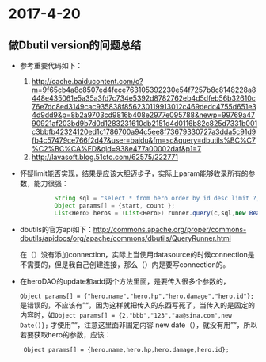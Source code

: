 # 2017-4-20

## 做Dbutil version的问题总结

- 参考重要代码如下：
  1.  http://cache.baiducontent.com/c?m=9f65cb4a8c8507ed4fece763105392230e54f7257b8c8148228a8448e435061e5a35a3fd7c734e5392d8782762eb4d5dfeb56b32610c76e7dc8ed3149cac935838f856230119913012c469dedc4755d651e34d9dd9&p=8b2a9703cd9816b408e2977e095788&newp=99769a4790921af203bd9b7d0d1283231610db2151d4d0116b82c825d7331b001c3bbfb42324120ed1c1786700a94c5ee8f73679330727a3dda5c91d9fb4c57479ce766f2d47&user=baidu&fm=sc&query=dbutils%BC%C7%C2%BC%CA%FD&qid=938e477a00002daf&p1=7
  2.  http://lavasoft.blog.51cto.com/62575/222771


-  怀疑limit能否实现，结果是应该大胆迈步子，实际上param能够收录所有的参数，能力很强：

```java
			 String sql = "select * from hero order by id desc limit ?,? ";  
	    	 Object params[] = {start, count };                              
	    	 List<Hero> heros = (List<Hero>) runner.query(c,sql,new BeanListHandler(Hero.class),params);
```
- dbutils的官方api如下：http://commons.apache.org/proper/commons-dbutils/apidocs/org/apache/commons/dbutils/QueryRunner.html

  在（）没有添加connection，实际上当使用datasource的时候connection是不需要的，但是我自己创建连接，那么（）内是要写connection的。

- 在heroDAO的update和add两个方法里面，是要传入很多个参数的，

   `Object params[] = {"hero.name","hero.hp","hero.damage","hero.id"};`    是错误的，不应该有”“，因为这样就把传入的东西写死了，当传入的是固定的内容时，如`Object params[] = {2,"bbb","123","aa@sina.com",new Date()};`  才使用”“，注意这里面非固定内容 new date（），就没有用”“，所以若要获取hero的参数，应该：

  ` Object params[] = {hero.name,hero.hp,hero.damage,hero.id};`  

  ​